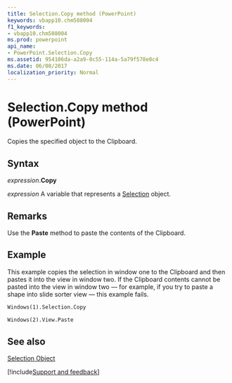 ```yaml
---
title: Selection.Copy method (PowerPoint)
keywords: vbapp10.chm508004
f1_keywords:
- vbapp10.chm508004
ms.prod: powerpoint
api_name:
- PowerPoint.Selection.Copy
ms.assetid: 954106da-a2a9-0c55-114a-5a79f578e0c4
ms.date: 06/08/2017
localization_priority: Normal
---
```



# Selection.Copy method (PowerPoint)

Copies the specified object to the Clipboard.


## Syntax

_expression_.**Copy**

 _expression_ A variable that represents a [Selection](./PowerPoint.Selection.md) object.


## Remarks

Use the  **Paste** method to paste the contents of the Clipboard.


## Example

This example copies the selection in window one to the Clipboard and then pastes it into the view in window two. If the Clipboard contents cannot be pasted into the view in window two — for example, if you try to paste a shape into slide sorter view — this example fails.


```vb
Windows(1).Selection.Copy

Windows(2).View.Paste
```


## See also


[Selection Object](PowerPoint.Selection.md)

[!include[Support and feedback](~/includes/feedback-boilerplate.md)]